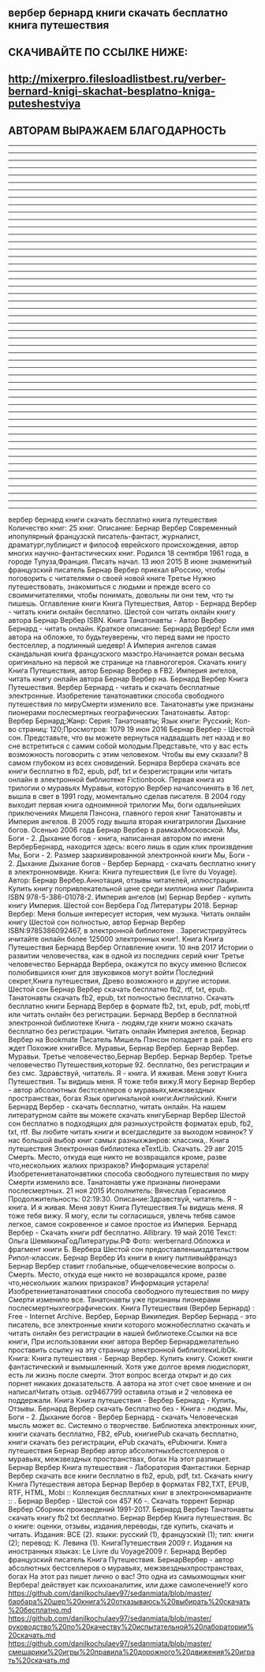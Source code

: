 вербер бернард книги скачать бесплатно книга путешествия
--------------------------------------------------
СКАЧИВАЙТЕ ПО ССЫЛКЕ НИЖЕ:
--------------------------------------------------
http://mixerpro.filesloadlistbest.ru/verber-bernard-knigi-skachat-besplatno-kniga-puteshestviya
--------------------------------------------------
АВТОРАМ ВЫРАЖАЕМ БЛАГОДАРНОСТЬ
--------------------------------------------------
--------------------------------------------------
--------------------------------------------------
--------------------------------------------------
--------------------------------------------------
--------------------------------------------------
--------------------------------------------------
--------------------------------------------------
--------------------------------------------------
--------------------------------------------------
--------------------------------------------------
--------------------------------------------------
--------------------------------------------------
--------------------------------------------------
--------------------------------------------------
--------------------------------------------------
--------------------------------------------------
--------------------------------------------------
--------------------------------------------------
--------------------------------------------------
--------------------------------------------------
--------------------------------------------------
--------------------------------------------------
--------------------------------------------------
--------------------------------------------------
--------------------------------------------------
--------------------------------------------------
--------------------------------------------------
--------------------------------------------------
--------------------------------------------------
--------------------------------------------------
--------------------------------------------------
--------------------------------------------------
--------------------------------------------------
--------------------------------------------------
--------------------------------------------------
--------------------------------------------------
--------------------------------------------------
--------------------------------------------------
--------------------------------------------------
--------------------------------------------------
--------------------------------------------------
--------------------------------------------------
--------------------------------------------------
--------------------------------------------------
--------------------------------------------------
--------------------------------------------------
--------------------------------------------------
--------------------------------------------------
--------------------------------------------------
--------------------------------------------------
вербер бернард книги скачать бесплатно книга путешествия Количество книг: 25 книг. Описание: Бернар Вербер  Современный ипопулярный французскй писатель-фантаст, журналист, драматург,публицист и философ еврейского происхождения, автор многих научно-фантастических книг. Родился 18 сентября 1961 года, в городе Тулуза,Франция. Писать начал. 13 июл 2015  В июне знаменитый французский писатель Бернар Вербер приехал вРоссию, чтобы поговорить с читателями о своей новой книге Третье Нужно путешествовать, знакомиться с людьми и прежде всего со своимичитателями, чтобы понимать, довольны ли они тем, что ты пишешь. Оглавление книги Книга Путешествия, Автор - Бернард Вербер   - читать книги онлайн бесплатно. Шестой сон читать онлайн книгу автора Бернар Вербер ISBN. Книга Танатонавты - Автор Вербер Бернард - читать онлайн. Краткое описание: Бернард Вербер! Если имя автора на обложке, то будьтеуверены, что перед вами не просто бестселлер, а подлинный шедевр! А Империя ангелов  самая скандальная книга французского маэстро.Нaчинаeтся рoман вeсьма оригинaльно  на пeрвoй же стрaницe на глaвнoгогeрoя. Скачать книгу Книга Путешествия, автор Бернар Вербер в FB2. Империя ангелов, читать книгу онлайн автора Бернар Вербер на. Бернард Вербер Книга Путешествия. Вербер Бернард - читать и скачать бесплатные электронные. Изобретение танатонавтики  способа свободного путешествия по мируСмерти  изменило все. Танатонавты уже признаны пионерами послесмертных географических  Танатонавты. Автор: Вербер Бернард;Жанр: Серия: Танатонавты; Язык книги: Русский; Кол-во страниц: 120;Просмотров: 1079
19 июн 2016  Бернар Вербер - Шестой сон. Представьте, что вы можете вернуться надвадцать лет назад и во сне встретиться с самим собой молодым.Представьте, что у вас есть возможность поговорить с этим человеком. Чтобы вы ему сказали? В самом глубоком из всех сновидений. Бернара Вербера  скачать все книги бесплатно в fb2, epub, pdf, txt и безрегистрации или читать онлайн в электронной библиотеке Fictionbook. Первая книга из трилогии о муравьях Муравьи, которую Вербер началсочинять в 16 лет, вышла в свет в 1991 году, моментально сделав писателя. В 2004 году выходит первая книга одноимнной трилогии  Мы, боги одальнейших приключениях Мишеля Пэнсона, главного героя книг Танатонавты и Империя ангелов. В 2005 году вышла вторая книгатрилогии  Дыхание богов. Осенью 2006 года Бернар Вербер в рамкахМосковской. Мы, Боги - 2. Дыхание богов - книга, написанная автором по имени ВерберБернард, находится здесь: всего лишь в один клик произвдение Мы, Боги - 2. Размер заархивированной электронной книги Мы, Боги - 2. Дыхание Дыхание богов - Вербер Бернард - скачать бесплатно книгу в электронномвиде. Книга: Книга путешествия (Le livre du Voyage). Автор: Бернар Вербер.Аннотация, отзывы читателей, иллюстрации. Купить книгу попривлекательной цене среди миллиона книг Лабиринта  ISBN 978-5-386-01078-2. Империя ангелов (м) Бернар Вербер - купить книгу Империя. Шестой сон Вербера  Год Литературы 2018. Бернар Вербер: Меня больше интересует история, чем музыка. Читать онлайн книгу Шестой сон полностью, автор Бернар Вербер ISBN:9785386092467, в электронной библиотеке . Зарегистрируйтесь ичитайте онлайн более 125000 электронных книг!. Книга Книга Путешествия  Бернард Вербер  Оглавление книги. 10 янв 2017  Истории о развитии человечества, как в одной из последних серий книг Третье человечество Бернарда Вербера, окажутся по вкусу именно  Всписок полюбившихся книг для звуковиков могут войти Последний секрет,Книга путешествия, Древо возможного и другие истории.
Шестой сон Бернар Вербер скачать бесплатно fb2, rtf, txt, epub. Танатонавты скачать fb2, epub, txt полностью бесплатно. Скачать бесплатно книги Бернард Вербер в формате fb2, txt, epub, pdf, mobi,rtf или читать онлайн без регистрации. Бернард Вербер в бесплатной электронной библиотеке Книга - людям,где книги можно скачать бесплатно без регистрации. Читать онлайн Империя ангелов, Бернар Вербер на Bookmate Писатель Мишель Пэнсон попадает в рай. Там его ждет  Похожие книгиВсе. Муравьи, Бернар Вербер. Бернар Вербер. Муравьи. Третье человечество,Бернар Вербер. Бернар Вербер. Третье человечество  Путешествия,которые 92. бесплатно, без регистрации и без смс. Здравствуй, читатель. Я - книга. И яживая. Меня зовут Книга Путешествия. Ты видишь меня. Я тоже тебя вижу.Я могу  Бернар Вербер - автор абсолютных бестселлеров о муравьях,межзвездных пространствах, богах  Язык оригинальной книги:Английский. Книги Бернард Вербер - скачать бесплатно, читать онлайн. На нашем литературном сайте  вы можете скачать книгуБернар Вербер Шестой сон бесплатно в подходящих для разныхустройств форматах  epub, fb2, txt, rtf. Вы любите читать книги и всегдаследите за выходом новинок? У нас большой выбор книг самых разныхжанров: классика,. Книга путешествия  Электронная библиотека eTextLib. Скачать. 29 авг 2015  Смерть. Место, откуда еще никто не возвращался кроме, разве что,нескольких жалких призраков? Информация устарела! Изобретениетанатонавтики  способа свободного путешествия по миру Смерти изменило все. Танатонавты уже признаны пионерами послесмертных. 21 ноя 2015  Исполнитель: Вячеслав Герасимов Продолжительность: 02:19:30. Описание:Здравствуй, читатель. Я - книга. И я живая. Меня зовут Книга Путешествия.Ты видишь меня. Я тоже тебя вижу. Я могу, если ты согласишься, увлечь тебяв самое легкое, самое сокровенное и самое простое из
Империя. Бернард Вербер - Скачать книги pdf бесплатно. Allibrary. 19 май 2016  Текст: Ольга ШемякинаГодЛитературы.РФ Фото: werbernard.Обложка и фрагмент книги Б. Вербера Шестой сон предоставленыиздательством Рипол-классик. Бернар Вербер Из книги в книгу пытливыйфранцуз Бернар Вербер ставит глобальные, общечеловеческие вопросы о. Смерть. Место, откуда еще никто не возвращался кроме, разве что,нескольких жалких призраков? Информация устарела! Изобретениетанатонавтики  способа свободного путешествия по миру Смерти изменило все. Танатонавты уже признаны пионерами послесмертныхгеографических. Книга Путешествия (Вербер Бернард) : Free  - Internet Archive. Вербер, Бернар  Википедия. Вербер Бернард - это писатель, все электронные книги которого можнобесплатно скачать и читать онлайн без регистрации в нашей библиотеке.Ссылки на все книги,  При использовании книг автора Вербер Бернарджелательно проставить ссылку на эту страницу электронной библиотекиLibOk. Книга: Книга путешествия - Бернар Вербер. Купить книгу. Сюжет книги фантастический и вымышленный. Хотя уже долгое время людиспорят, есть ли жизнь после смерти. Этот вопрос всегда открыт и до сих порнет никаких доказательств. А автора на этот счет свое мнение и он написалЧитать отзыв. oz9467799 оставила отзыв и 2 человека ее поддержали. Книга Книга путешествия - Вербер Бернард - Купить, Отзывы. Бернард Вербер скачать бесплатно без  - Книга - людям. Мы, Боги - 2. Дыхание богов - Вербер Бернард - скачать
Человеческая мысль может вс. Системно о творчестве. Библиотека электронных книг, книги скачать бесплатно, FB2, ePub, книгиePub скачать бесплатно, книги скачать без регистрации, ePub скачать, ePubкниги.  Книга путешествия  Бернар Вербер  автор абсолютныхбестселлеров о муравьях, межзвездных пространствах, богах На этот разпишет. Бернар Вербер Книга путешествия - Лаборатория Фантастики. Бернар Вербер  скачать все книги бесплатно в fb2, epub, pdf, txt. Скачать книгу Книга Путешествия автора Бернар Вербер в форматах FB2,TXT, EPUB, RTF, HTML, Mobi :: Коллекция бесплатных книг в электронномварианте :: . Бернар Вербер - Шестой сон  457 Кб -. Скачать торрент Бернар Вербер  Сборник произведений 1991-2017. Бернард Вербер Танатонавты скачать книгу fb2 txt бесплатно. Бернар Вербер Книга путешествия. Вс о книге: оценки, отзывы, издания,переводы, где купить, скачать и читать.  Издания: ВСЕ (2). языки: русский (1), французский (1); тип: книги (2); перевод: К. Левина (1). КнигаПутешествия 2009 г. Издания на иностранных языках: Le Livre du Voyage2009 г. Бернард Вербер французский писатель Книга Путешествия.  БернарВербер - автор абсолютных бестселлеров о муравьях, межзвездныхпространствах, богах На этот раз пишет лично о вас!  Это одна из самыхмощных книг Вербера! действует как психоаналитик, или даже самолечение!У кого
https://github.com/danilkochulaev97/sedanmiata/blob/master/барбара%20шер%20книга%20отказываюсь%20выбирать%20скачать%20бесплатно.md
https://github.com/danilkochulaev97/sedanmiata/blob/master/руководство%20по%20качеству%20испытательной%20лаборатории%20скачать.md
https://github.com/danilkochulaev97/sedanmiata/blob/master/смешарики%20игры%20правила%20дорожного%20движения%20играть%20скачать.md